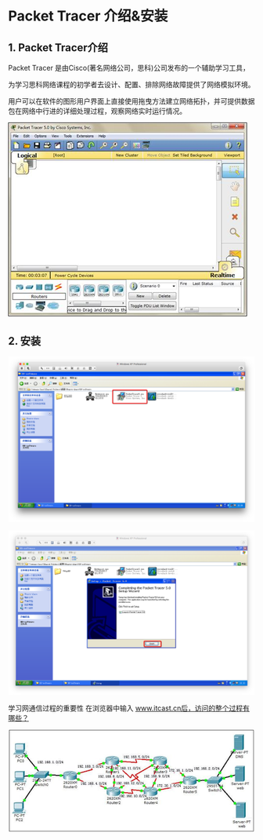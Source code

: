 # Packet Tracer 介绍&安装

## 1. Packet Tracer介绍

Packet Tracer 是由Cisco(著名网络公司，思科)公司发布的一个辅助学习工具，

为学习思科网络课程的初学者去设计、配置、排除网络故障提供了网络模拟环境。

用户可以在软件的图形用户界面上直接使用拖曳方法建立网络拓扑，并可提供数据包在网络中行进的详细处理过程，观察网络实时运行情况。

![](/assets/02-就业班-02-23.jpg)

## 2. 安装

![](/assets/Snip20160904_2.png)

![](/assets/Snip20160904_10.png)

学习网通信过程的重要性
在浏览器中输入 www.itcast.cn后，访问的整个过程有哪些？

![](/assets/02-就业班-02-21.jpg)